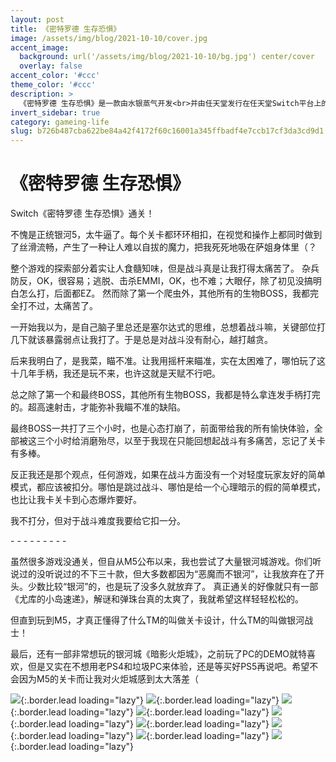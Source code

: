 ```yaml
---
layout: post
title: 《密特罗德 生存恐惧》
image: /assets/img/blog/2021-10-10/cover.jpg
accent_image: 
  background: url('/assets/img/blog/2021-10-10/bg.jpg') center/cover
  overlay: false
accent_color: '#ccc'
theme_color: '#ccc'
description: >
  《密特罗德 生存恐惧》是一款由水银蒸气开发<br>并由任天堂发行在任天堂Switch平台上的动作冒险游戏。<br>本作是《密特罗德系列》的主系列第五部正统续作，<br>是2D主系列时隔19年后的新作。
invert_sidebar: true
category: gameing-life
slug: b726b487cba622be84a42f4172f60c16001a345ffbadf4e7ccb17cf3da3cd9d1
---
```


# 《密特罗德 生存恐惧》

Switch《密特罗德 生存恐惧》通关！

不愧是正统银河5，太牛逼了。每个关卡都环环相扣，在视觉和操作上都同时做到了丝滑流畅，产生了一种让人难以自拔的魔力，把我死死地吸在萨姐身体里（？

整个游戏的探索部分着实让人食髓知味，但是战斗真是让我打得太痛苦了。
杂兵防反，OK，很容易；逃脱、击杀EMMI，OK，也不难；大眼仔，除了初见没搞明白怎么打，后面都EZ。
然而除了第一个爬虫外，其他所有的生物BOSS，我都完全打不过，太痛苦了。

一开始我以为，是自己脑子里总还是塞尔达式的思维，总想着战斗嘛，关键部位打几下就该暴露弱点让我打了。于是总是对战斗没有耐心，越打越贪。

后来我明白了，是我菜，瞄不准。让我用摇杆来瞄准，实在太困难了，哪怕玩了这十几年手柄，我还是玩不来，也许这就是天赋不行吧。

总之除了第一个和最终BOSS，其他所有生物BOSS，我都是特么拿连发手柄打完的。超高速射击，才能弥补我瞄不准的缺陷。

最终BOSS一共打了三个小时，也是心态打崩了，前面带给我的所有愉快体验，全部被这三个小时给消磨殆尽，以至于我现在只能回想起战斗有多痛苦，忘记了关卡有多棒。

反正我还是那个观点，任何游戏，如果在战斗方面没有一个对轻度玩家友好的简单模式，都应该被扣分。哪怕是跳过战斗、哪怕是给一个心理暗示的假的简单模式，也比让我卡关卡到心态爆炸要好。

我不打分，但对于战斗难度我要给它扣一分。

\- \- \- \- \- \- \- \- \- 

虽然很多游戏没通关，但自从M5公布以来，我也尝试了大量银河城游戏。你们听说过的没听说过的不下三十款，但大多数都因为“恶魔而不银河”，让我放弃在了开头。少数比较“银河”的，也是玩了没多久就放弃了。
真正通关的好像就只有一部《尤库的小岛速递》，解谜和弹珠台真的太爽了，我就希望这样轻轻松松的。

但直到玩到M5，才真正懂得了什么TM的叫做关卡设计，什么TM的叫做银河战士！

最后，还有一部非常想玩的银河城《暗影火炬城》，之前玩了PC的DEMO就特喜欢，但是又实在不想用老PS4和垃圾PC来体验，还是等买好PS5再说吧。希望不会因为M5的关卡而让我对火炬城感到太大落差（


![](/assets/img/blog/2021-10-10/1.jpg){:.border.lead loading="lazy"}
![](/assets/img/blog/2021-10-10/2.jpg){:.border.lead loading="lazy"}
![](/assets/img/blog/2021-10-10/3.jpg){:.border.lead loading="lazy"}
![](/assets/img/blog/2021-10-10/4.jpg){:.border.lead loading="lazy"}
![](/assets/img/blog/2021-10-10/5.jpg){:.border.lead loading="lazy"}
![](/assets/img/blog/2021-10-10/6.jpg){:.border.lead loading="lazy"}
![](/assets/img/blog/2021-10-10/7.jpg){:.border.lead loading="lazy"}
![](/assets/img/blog/2021-10-10/8.jpg){:.border.lead loading="lazy"}
![](/assets/img/blog/2021-10-10/9.jpg){:.border.lead loading="lazy"}

